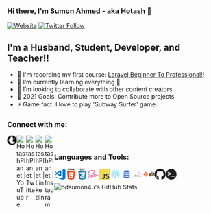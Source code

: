 ### Hi there, I'm Sumon Ahmed - aka [Hotash][website] 👋

[![Website](https://img.shields.io/website?label=hotashplanet.com&style=for-the-badge&url=https%3A%2F%2Fhotashplanet.com)](https://hotashplanet.com)
[![Twitter Follow](https://img.shields.io/twitter/follow/bdsumon4u?color=1DA1F2&logo=twitter&style=for-the-badge)](https://twitter.com/intent/follow?original_referer=https%3A%2F%2Fgithub.com%2Fbdsumon4u&screen_name=bdsumon4u)

## I'm a Husband, Student, Developer, and Teacher!!

- 🔭 I'm recording my first course: [Laravel Beginner To Professional!][course]!
- 🌱 I’m currently learning everything 🤣
- 👯 I’m looking to collaborate with other content creators
- 🥅 2021 Goals: Contribute more to Open Source projects
- ⚡ Game fact: I love to play 'Subway Surfer' game.

### Connect with me:

[<img align="left" alt="HotashPlanet | Website" width="22px" src="https://raw.githubusercontent.com/iconic/open-iconic/master/svg/globe.svg" />][website]
[<img align="left" alt="HotashPlanet | YouTube" width="22px" src="https://cdn.jsdelivr.net/npm/simple-icons@v3/icons/youtube.svg" />][youtube]
[<img align="left" alt="HotashPlanet | Twitter" width="22px" src="https://cdn.jsdelivr.net/npm/simple-icons@v3/icons/twitter.svg" />][twitter]
[<img align="left" alt="HotashPlanet | LinkedIn" width="22px" src="https://cdn.jsdelivr.net/npm/simple-icons@v3/icons/linkedin.svg" />][linkedin]
[<img align="left" alt="HotashPlanet | Instagram" width="22px" src="https://cdn.jsdelivr.net/npm/simple-icons@v3/icons/instagram.svg" />][instagram]

<br />

### Languages and Tools:

[<img align="left" alt="Visual Studio Code" width="26px" src="https://raw.githubusercontent.com/github/explore/80688e429a7d4ef2fca1e82350fe8e3517d3494d/topics/visual-studio-code/visual-studio-code.png" />][webdevplaylist]
[<img align="left" alt="HTML5" width="26px" src="https://raw.githubusercontent.com/github/explore/80688e429a7d4ef2fca1e82350fe8e3517d3494d/topics/html/html.png" />][webdevplaylist]
[<img align="left" alt="CSS3" width="26px" src="https://raw.githubusercontent.com/github/explore/80688e429a7d4ef2fca1e82350fe8e3517d3494d/topics/css/css.png" />][cssplaylist]
[<img align="left" alt="Sass" width="26px" src="https://raw.githubusercontent.com/github/explore/80688e429a7d4ef2fca1e82350fe8e3517d3494d/topics/sass/sass.png" />][cssplaylist]
[<img align="left" alt="JavaScript" width="26px" src="https://raw.githubusercontent.com/github/explore/80688e429a7d4ef2fca1e82350fe8e3517d3494d/topics/javascript/javascript.png" />][jsplaylist]
[<img align="left" alt="React" width="26px" src="https://raw.githubusercontent.com/github/explore/80688e429a7d4ef2fca1e82350fe8e3517d3494d/topics/react/react.png" />][reactplaylist]
[<img align="left" alt="SQL" width="26px" src="https://raw.githubusercontent.com/github/explore/80688e429a7d4ef2fca1e82350fe8e3517d3494d/topics/sql/sql.png" />][webdevplaylist]
[<img align="left" alt="MySQL" width="26px" src="https://raw.githubusercontent.com/github/explore/80688e429a7d4ef2fca1e82350fe8e3517d3494d/topics/mysql/mysql.png" />][webdevplaylist]
[<img align="left" alt="Git" width="26px" src="https://raw.githubusercontent.com/github/explore/80688e429a7d4ef2fca1e82350fe8e3517d3494d/topics/git/git.png" />][webdevplaylist]
[<img align="left" alt="GitHub" width="26px" src="https://raw.githubusercontent.com/github/explore/78df643247d429f6cc873026c0622819ad797942/topics/github/github.png" />][webdevplaylist]
[<img align="left" alt="Terminal" width="26px" src="https://raw.githubusercontent.com/github/explore/80688e429a7d4ef2fca1e82350fe8e3517d3494d/topics/terminal/terminal.png" />][webdevplaylist]

<br />
<br />

<img align="left" alt="bdsumon4u's GitHub Stats" src="https://github-readme-stats.codestackr.vercel.app/api?username=bdsumon4u&show_icons=true&hide_border=true" />

<br />

[website]: https://hotashplanet.com
[course]: http://hotashplanet.com
[twitter]: https://twitter.com/bdsumon4u
[youtube]: https://youtube.com/channel/UCSv5OFRQuup_-LRl8xLsKBg
[instagram]: https://instagram.com/bdsumon4u
[linkedin]: https://linkedin.com/in/bdsumon4u
[webdevplaylist]: https://youtube.com/channel/UCSv5OFRQuup_-LRl8xLsKBg
[jsplaylist]: https://youtube.com/channel/UCSv5OFRQuup_-LRl8xLsKBg
[cssplaylist]: https://youtube.com/channel/UCSv5OFRQuup_-LRl8xLsKBg
[reactplaylist]: https://youtube.com/channel/UCSv5OFRQuup_-LRl8xLsKBg
